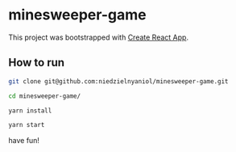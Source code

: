 # minesweeper-game

This project was bootstrapped with [Create React App](https://github.com/facebook/create-react-app).

## How to run

```sh
git clone git@github.com:niedzielnyaniol/minesweeper-game.git

cd minesweeper-game/

yarn install

yarn start
```

have fun!